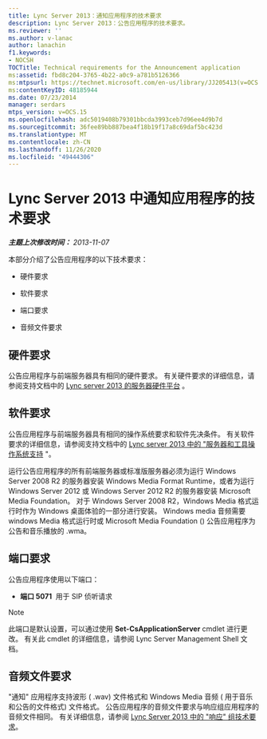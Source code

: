 ```yaml
---
title: Lync Server 2013：通知应用程序的技术要求
description: Lync Server 2013：公告应用程序的技术要求。
ms.reviewer: ''
ms.author: v-lanac
author: lanachin
f1.keywords:
- NOCSH
TOCTitle: Technical requirements for the Announcement application
ms:assetid: fbd8c204-3765-4b22-a0c9-a781b5126366
ms:mtpsurl: https://technet.microsoft.com/en-us/library/JJ205413(v=OCS.15)
ms:contentKeyID: 48185944
ms.date: 07/23/2014
manager: serdars
mtps_version: v=OCS.15
ms.openlocfilehash: adc5019408b79301bbcda3993ceb7d96ee4d9b7d
ms.sourcegitcommit: 36fee89bb887bea4f18b19f17a8c69daf5bc423d
ms.translationtype: MT
ms.contentlocale: zh-CN
ms.lasthandoff: 11/26/2020
ms.locfileid: "49444306"
---
```

# <a name="technical-requirements-for-the-announcement-application-in-lync-server-2013"></a>Lync Server 2013 中通知应用程序的技术要求

<div data-xmlns="http://www.w3.org/1999/xhtml">

<div class="topic" data-xmlns="http://www.w3.org/1999/xhtml" data-msxsl="urn:schemas-microsoft-com:xslt" data-cs="https://msdn.microsoft.com/">

<div data-asp="https://msdn2.microsoft.com/asp">



</div>

<div id="mainSection">

<div id="mainBody">

<span> </span>

_**主题上次修改时间：** 2013-11-07_

本部分介绍了公告应用程序的以下技术要求：

  - 硬件要求

  - 软件要求

  - 端口要求

  - 音频文件要求

<div>

## <a name="hardware-requirements"></a>硬件要求

公告应用程序与前端服务器具有相同的硬件要求。 有关硬件要求的详细信息，请参阅支持文档中的 [Lync server 2013 的服务器硬件平台](lync-server-2013-server-hardware-platforms.md) 。

</div>

<div>

## <a name="software-requirements"></a>软件要求

公告应用程序与前端服务器具有相同的操作系统要求和软件先决条件。 有关软件要求的详细信息，请参阅支持文档中的 [Lync server 2013 中的 "服务器和工具操作系统支持](lync-server-2013-server-and-tools-operating-system-support.md) "。

运行公告应用程序的所有前端服务器或标准版服务器必须为运行 Windows Server 2008 R2 的服务器安装 Windows Media Format Runtime，或者为运行 Windows Server 2012 或 Windows Server 2012 R2 的服务器安装 Microsoft Media Foundation。 对于 Windows Server 2008 R2，Windows Media 格式运行时作为 Windows 桌面体验的一部分进行安装。 Windows media 音频需要 windows Media 格式运行时或 Microsoft Media Foundation () 公告应用程序为公告和音乐播放的 .wma。

</div>

<div>

## <a name="port-requirements"></a>端口要求

公告应用程序使用以下端口：

  - **端口 5071**  用于 SIP 侦听请求

<div>


> [!NOTE]  
> 此端口是默认设置，可以通过使用 <STRONG>Set-CsApplicationServer</STRONG> cmdlet 进行更改。 有关此 cmdlet 的详细信息，请参阅 Lync Server Management Shell 文档。



</div>

</div>

<div>

## <a name="audio-file-requirements"></a>音频文件要求

"通知" 应用程序支持波形 ( .wav) 文件格式和 Windows Media 音频 ( 用于音乐和公告的文件格式) 文件格式。 公告应用程序的音频文件要求与响应组应用程序的音频文件相同。 有关详细信息，请参阅 [Lync Server 2013 中的 "响应" 组技术要求](lync-server-2013-technical-requirements-for-response-group.md)。

</div>

</div>

<span> </span>

</div>

</div>

</div>

